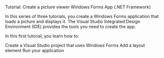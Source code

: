 Tutorial: Create a picture viewer Windows Forms App (.NET Framework)

In this series of three tutorials, you create a Windows Forms application that loads a picture and displays it. The Visual Studio Integrated Design Environment (IDE) provides the tools you need to create the app.

In this first tutorial, you learn how to:

Create a Visual Studio project that uses Windows Forms
Add a layout element
Run your application
